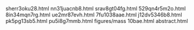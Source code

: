 sherr3oku28.html
nn31juacnb8.html
srav8gt04fg.html
529qn4r5m2o.html
8in34mqn7rg.html
ue2mr87evh.html
7fu1038aae.html
j12dv5346b8.html
pk5pg13sb5.html
pu5i8g7mmb.html
figures/mass
10bae.html
abstract.html